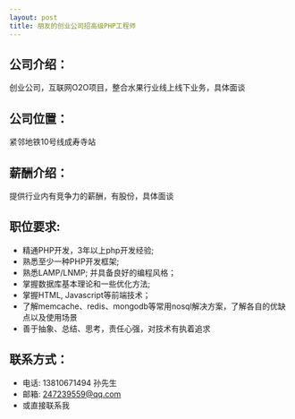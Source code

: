 ```yaml
---
layout: post
title: 朋友的创业公司招高级PHP工程师
---
```


## 公司介绍：
创业公司，互联网O2O项目，整合水果行业线上线下业务，具体面谈

## 公司位置：
紧邻地铁10号线成寿寺站

## 薪酬介绍：
提供行业内有竞争力的薪酬，有股份，具体面谈

## 职位要求:

* 精通PHP开发，3年以上php开发经验;
* 熟悉至少一种PHP开发框架;
* 熟悉LAMP/LNMP; 并具备良好的编程风格；
* 掌握数据库基本理论和一些优化方法;
* 掌握HTML, Javascript等前端技术；
* 了解memcache、redis、mongodb等常用nosql解决方案，了解各自的优缺点以及使用场景
* 善于抽象、总结、思考，责任心强，对技术有执着追求

## 联系方式：
* 电话: 13810671494 孙先生
* 邮箱: 247239559@qq.com
* 或直接联系我
